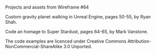 Projects and assets from Wireframe #64

Custom gravity planet walking in Unreal Engine, pages 50-55, by Ryan Shah.

Code an homage to Super Stardust, pages 64-65, by Mark Vanstone.

The code examples are licenced under Creative Commons Attribution-NonCommercial-ShareAlike 3.0 Unported.
